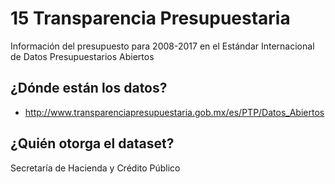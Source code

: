 # 15 Transparencia Presupuestaria
Información del presupuesto para 2008-2017 en el Estándar Internacional de Datos Presupuestarios Abiertos

## ¿Dónde están los datos?
+ http://www.transparenciapresupuestaria.gob.mx/es/PTP/Datos_Abiertos

## ¿Quién otorga el dataset?
Secretaría de Hacienda y Crédito Público
